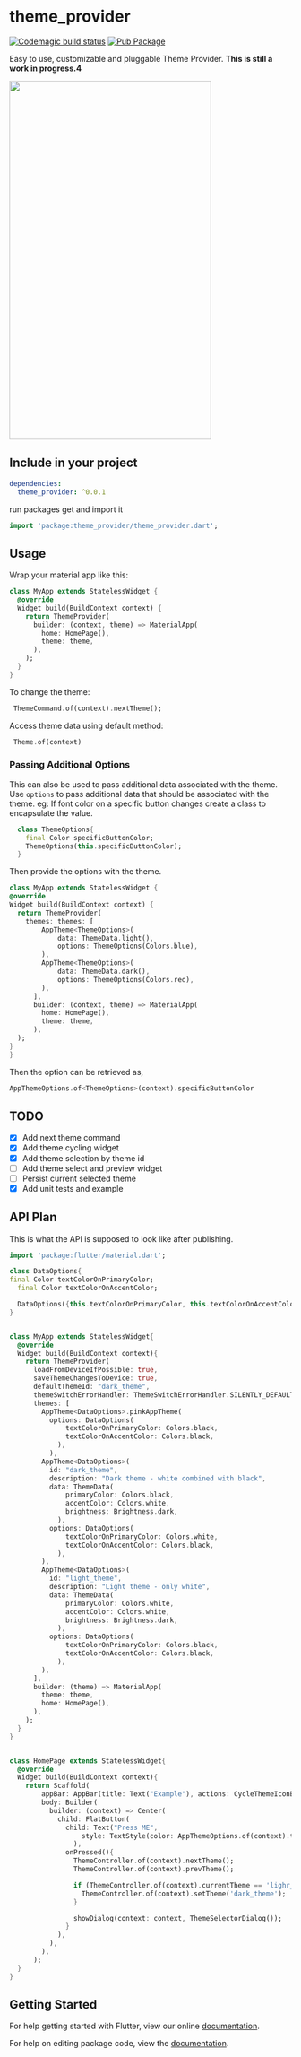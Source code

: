 # theme_provider

[![Codemagic build status](https://api.codemagic.io/apps/5cfb60390824820019d5af6b/5cfb60390824820019d5af6a/status_badge.svg)](https://codemagic.io/apps/5cfb60390824820019d5af6b/5cfb60390824820019d5af6a/latest_build)
[![Pub Package](https://img.shields.io/pub/v/theme_provider.svg)](https://pub.dartlang.org/packages/theme_provider)

Easy to use, customizable and pluggable Theme Provider.
**This is still a work in progress.4**

<img src="record.gif" width="360" height="640" />

## Include in your project

```yaml
dependencies:
  theme_provider: ^0.0.1
```

run packages get and import it

```dart
import 'package:theme_provider/theme_provider.dart';
```

## Usage

Wrap your material app like this:

```dart
class MyApp extends StatelessWidget {
  @override
  Widget build(BuildContext context) {
    return ThemeProvider(
      builder: (context, theme) => MaterialApp(
        home: HomePage(),
        theme: theme,
      ),
    );
  }
}
```

To change the theme:

```dart
 ThemeCommand.of(context).nextTheme();
```

Access theme data using default method:

```dart
 Theme.of(context)
```

### Passing Additional Options

This can also be used to pass additional data associated with the theme. Use `options` to pass additional data that should be associated with the theme.
eg: If font color on a specific button changes create a class to encapsulate the value.

```dart
  class ThemeOptions{
    final Color specificButtonColor;
    ThemeOptions(this.specificButtonColor);
  }
```

  Then provide the options with the theme.

  ```dart
class MyApp extends StatelessWidget {
  @override
  Widget build(BuildContext context) {
    return ThemeProvider(
      themes: themes: [
          AppTheme<ThemeOptions>(
              data: ThemeData.light(),
              options: ThemeOptions(Colors.blue),
          ),
          AppTheme<ThemeOptions>(
              data: ThemeData.dark(),
              options: ThemeOptions(Colors.red),
          ),
        ],
        builder: (context, theme) => MaterialApp(
          home: HomePage(),
          theme: theme,
        ),
    );
  }
}
  ```

Then the option can be retrieved as,

```dart
AppThemeOptions.of<ThemeOptions>(context).specificButtonColor
```

## TODO

- [x] Add next theme command
- [x] Add theme cycling widget
- [x] Add theme selection by theme id
- [ ] Add theme select and preview widget
- [ ] Persist current selected theme
- [x] Add unit tests and example

## API Plan

This is what the API is supposed to look like after publishing.

```dart
import 'package:flutter/material.dart';

class DataOptions{
final Color textColorOnPrimaryColor;
  final Color textColorOnAccentColor;

  DataOptions({this.textColorOnPrimaryColor, this.textColorOnAccentColor});
}


class MyApp extends StatelessWidget{
  @override
  Widget build(BuildContext context){
    return ThemeProvider(
      loadFromDeviceIfPossible: true,
      saveThemeChangesToDevice: true,
      defaultThemeId: "dark_theme",
      themeSwitchErrorHandler: ThemeSwitchErrorHandler.SILENTLY_DEFAULT,
      themes: [
        AppTheme<DataOptions>.pinkAppTheme(
          options: DataOptions(
              textColorOnPrimaryColor: Colors.black,
              textColorOnAccentColor: Colors.black,
            ),
          ),
        AppTheme<DataOptions>(
          id: "dark_theme",
          description: "Dark theme - white combined with black",
          data: ThemeData(
              primaryColor: Colors.black,
              accentColor: Colors.white,
              brightness: Brightness.dark,
            ),
          options: DataOptions(
              textColorOnPrimaryColor: Colors.white,
              textColorOnAccentColor: Colors.black,
            ),
        ),
        AppTheme<DataOptions>(
          id: "light_theme",
          description: "Light theme - only white",
          data: ThemeData(
              primaryColor: Colors.white,
              accentColor: Colors.white,
              brightness: Brightness.dark,
            ),
          options: DataOptions(
              textColorOnPrimaryColor: Colors.black,
              textColorOnAccentColor: Colors.black,
            ),
        ),
      ],
      builder: (theme) => MaterialApp(
        theme: theme,
        home: HomePage(),
      ),
    );
  }
}


class HomePage extends StatelessWidget{
  @override
  Widget build(BuildContext context){
    return Scaffold(
        appBar: AppBar(title: Text("Example"), actions: CycleThemeIconButton()),
        body: Builder(
          builder: (context) => Center(
            child: FlatButton(
              child: Text("Press ME",
                  style: TextStyle(color: AppThemeOptions.of(context).textColorOnAccentColor)
                ),
              onPressed(){
                ThemeController.of(context).nextTheme();
                ThemeController.of(context).prevTheme();

                if (ThemeController.of(context).currentTheme == 'lighr_theme'){
                  ThemeController.of(context).setTheme('dark_theme');
                }

                showDialog(context: context, ThemeSelectorDialog());
              }
            ),
          ),
        ),
      );
  }
}
```

## Getting Started

For help getting started with Flutter, view our online [documentation](https://flutter.io/).

For help on editing package code, view the [documentation](https://flutter.io/developing-packages/).
